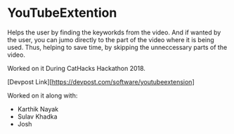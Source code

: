 # YouTubeExtention

Helps the user by finding the keyworkds from the video. And if wanted by the user, you can jumo directly to the part of the video where it is being used. Thus, helping to save time, by skipping the unneccessary parts of the video.

Worked on it During CatHacks Hackathon 2018. 

[Devpost Link][https://devpost.com/software/youtubeextension]

Worked on it along with:
- Karthik Nayak
- Sulav Khadka
- Josh
